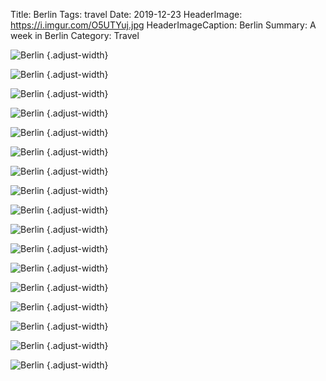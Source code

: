 Title: Berlin
Tags: travel
Date: 2019-12-23
HeaderImage: https://i.imgur.com/O5UTYuj.jpg
HeaderImageCaption: Berlin
Summary: A week in Berlin
Category: Travel

![Berlin](https://i.imgur.com/yht9LgM.jpg)
{.adjust-width}

![Berlin](https://i.imgur.com/c5dxbAP.jpg)
{.adjust-width}

![Berlin](https://i.imgur.com/irH4vCH.jpg)
{.adjust-width}

![Berlin](https://i.imgur.com/y3Qn8dO.jpg)
{.adjust-width}

![Berlin](https://i.imgur.com/jlait6f.jpg)
{.adjust-width}

![Berlin](https://i.imgur.com/lIHdgxx.jpg)
{.adjust-width}

![Berlin](https://i.imgur.com/KGHgG51.jpg)
{.adjust-width}

![Berlin](https://i.imgur.com/pp70j2W.jpg)
{.adjust-width}

![Berlin](https://i.imgur.com/ywvZUcL.jpg)
{.adjust-width}

![Berlin](https://i.imgur.com/AAja3IE.jpg)
{.adjust-width}

![Berlin](https://i.imgur.com/Jsa021K.jpg)
{.adjust-width}

![Berlin](https://i.imgur.com/YMkhhrH.jpg)
{.adjust-width}

![Berlin](https://i.imgur.com/mp4p7vo.jpg)
{.adjust-width}

![Berlin](https://i.imgur.com/0antiIg.jpg)
{.adjust-width}

![Berlin](https://i.imgur.com/JsWLPtd.jpg)
{.adjust-width}

![Berlin](https://i.imgur.com/OUr0RKA.jpg)
{.adjust-width}

![Berlin](https://i.imgur.com/aBsfYbN.jpg)
{.adjust-width}